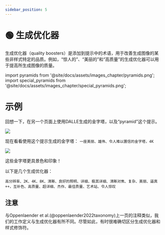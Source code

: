 ```yaml
---
sidebar_position: 5
---
```

# 🟢 生成优化器

生成优化器（quality boosters）是添加到提示中的术语，用于改善生成图像的某些非样式特定的品质。例如，“惊人的”、“美丽的”和“高质量”的生成优化器可以用于提高所生成图像的质量。

import pyramids from '@site/docs/assets/images_chapter/pyramids.png';
import special_pyramids from '@site/docs/assets/images_chapter/special_pyramids.png';

# 示例

回想一下，在另一个页面上使用DALLE生成的金字塔，以及“pyramid”这个提示。

<div style={{textAlign: 'center'}}>
  <img src={pyramids} style={{width: "750px"}} />
</div>

现在看看使用这个提示生成的金字塔：
`一座美丽、雄伟、令人难以置信的金字塔，4K`

<div style={{textAlign: 'center'}}>
  <img src={special_pyramids} style={{width: "750px"}} />
</div>

这些金字塔更具景色和印象！

以下是几个生成优化器：

```text
高分辨率、2K、4K、8K、清晰、良好的照明、详细、极其详细、清晰对焦、复杂、美丽、逼真++，互补色、高质量、超详细、杰作、最佳质量、艺术站、令人惊叹
```

## 注意

与Oppenlaender et al.(@oppenlaender2022taxonomy)上一页的注释类似，我们的工作定义与生成优化器有所不同。尽管如此，有时很难确切区分生成优化器和样式修饰符。